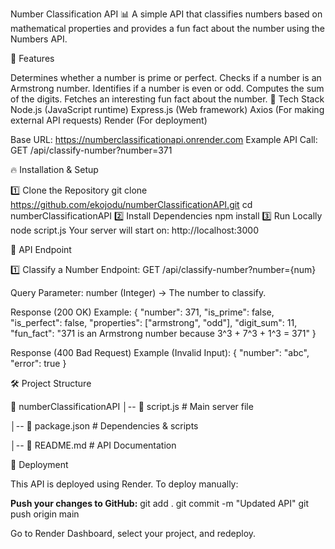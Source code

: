 Number Classification API 📊
A simple API that classifies numbers based on mathematical properties and provides a fun fact about the number using the Numbers API.

🚀 Features

Determines whether a number is prime or perfect.
Checks if a number is an Armstrong number.
Identifies if a number is even or odd.
Computes the sum of the digits.
Fetches an interesting fun fact about the number.
🔧 Tech Stack
Node.js (JavaScript runtime)
Express.js (Web framework)
Axios (For making external API requests)
Render (For deployment)


Base URL:
https://numberclassificationapi.onrender.com
Example API Call:
GET /api/classify-number?number=371


🔥 Installation & Setup

1️⃣ Clone the Repository
git clone https://github.com/ekojodu/numberClassificationAPI.git
cd numberClassificationAPI
2️⃣ Install Dependencies
npm install
3️⃣ Run Locally
node script.js
Your server will start on:
http://localhost:3000

📌 API Endpoint

1️⃣ Classify a Number
Endpoint:
GET /api/classify-number?number={num}

Query Parameter:
number (Integer) → The number to classify.

Response (200 OK) Example:
{
  "number": 371,
  "is_prime": false,
  "is_perfect": false,
  "properties": ["armstrong", "odd"],
  "digit_sum": 11,
  "fun_fact": "371 is an Armstrong number because 3^3 + 7^3 + 1^3 = 371"
}

Response (400 Bad Request) Example (Invalid Input):
{
  "number": "abc",
  "error": true
}

🛠 Project Structure

📁 numberClassificationAPI
│-- 📄 script.js         # Main server file

│-- 📄 package.json     # Dependencies & scripts

│-- 📄 README.md        # API Documentation

🚀 Deployment

This API is deployed using Render. To deploy manually:

**Push your changes to GitHub:**
git add .
git commit -m "Updated API"
git push origin main

Go to Render Dashboard, select your project, and redeploy.
